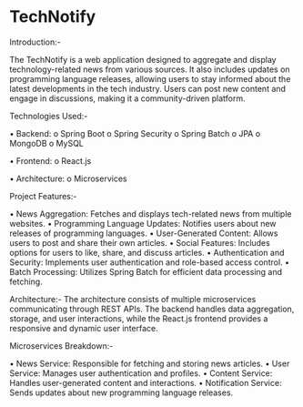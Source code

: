 # TechNotify

Introduction:-

The TechNotify is a web application designed to aggregate and display technology-related news from various sources. It also includes updates on programming language releases, allowing users to stay informed about the latest developments in the tech industry. Users can post new content and engage in discussions, making it a community-driven platform.

Technologies Used:-

• Backend: o Spring Boot o Spring Security o Spring Batch o JPA o MongoDB o MySQL

• Frontend: o React.js

• Architecture: o Microservices

Project Features:-

• News Aggregation: Fetches and displays tech-related news from multiple websites. • Programming Language Updates: Notifies users about new releases of programming languages. • User-Generated Content: Allows users to post and share their own articles. • Social Features: Includes options for users to like, share, and discuss articles. • Authentication and Security: Implements user authentication and role-based access control. • Batch Processing: Utilizes Spring Batch for efficient data processing and fetching.

Architecture:- The architecture consists of multiple microservices communicating through REST APIs. The backend handles data aggregation, storage, and user interactions, while the React.js frontend provides a responsive and dynamic user interface.

Microservices Breakdown:-

• News Service: Responsible for fetching and storing news articles. • User Service: Manages user authentication and profiles. • Content Service: Handles user-generated content and interactions. • Notification Service: Sends updates about new programming language releases.
